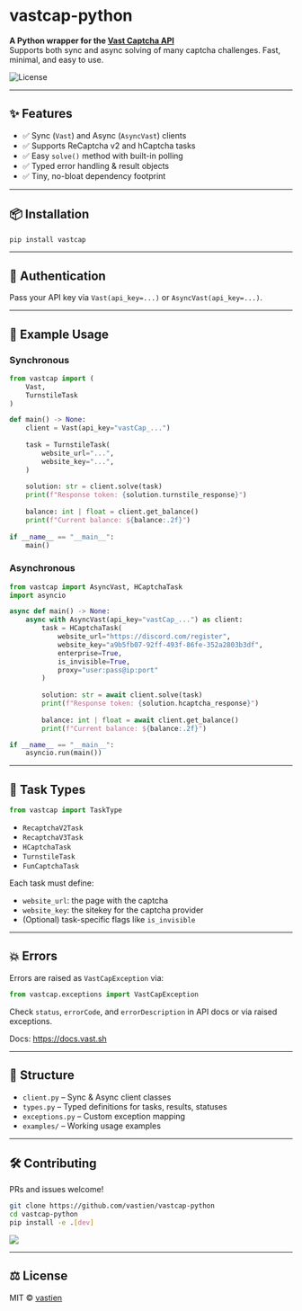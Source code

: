 # vastcap-python

**A Python wrapper for the [Vast Captcha API](https://captcha.vast.sh)**  
Supports both sync and async solving of many captcha challenges. Fast, minimal, and easy to use.

![License](https://img.shields.io/badge/License-MIT-blue.svg)

---

## ✨ Features

- ✅ Sync (`Vast`) and Async (`AsyncVast`) clients
- ✅ Supports ReCaptcha v2 and hCaptcha tasks
- ✅ Easy `solve()` method with built-in polling
- ✅ Typed error handling & result objects
- ✅ Tiny, no-bloat dependency footprint

---

## 📦 Installation

```bash
pip install vastcap
````

---

## 🔐 Authentication

Pass your API key via `Vast(api_key=...)` or `AsyncVast(api_key=...)`.

---

## 🧪 Example Usage

### Synchronous

```python
from vastcap import (
    Vast,
    TurnstileTask
)

def main() -> None:
    client = Vast(api_key="vastCap_...")
    
    task = TurnstileTask(
        website_url="...",
        website_key="...",
    )
    
    solution: str = client.solve(task)
    print(f"Response token: {solution.turnstile_response}")
    
    balance: int | float = client.get_balance()
    print(f"Current balance: ${balance:.2f}")
  
if __name__ == "__main__":
    main()
```

### Asynchronous

```python
from vastcap import AsyncVast, HCaptchaTask
import asyncio

async def main() -> None:
    async with AsyncVast(api_key="vastCap_...") as client:
        task = HCaptchaTask(
            website_url="https://discord.com/register",
            website_key="a9b5fb07-92ff-493f-86fe-352a2803b3df",
            enterprise=True,
            is_invisible=True,
            proxy="user:pass@ip:port"
        )
    
        solution: str = await client.solve(task)
        print(f"Response token: {solution.hcaptcha_response}")
    
        balance: int | float = await client.get_balance()
        print(f"Current balance: ${balance:.2f}")

if __name__ == "__main__":
    asyncio.run(main())
```

---

## 🧩 Task Types

```python
from vastcap import TaskType
```

* `RecaptchaV2Task`
* `RecaptchaV3Task`
* `HCaptchaTask`
* `TurnstileTask`
* `FunCaptchaTask`

Each task must define:

* `website_url`: the page with the captcha
* `website_key`: the sitekey for the captcha provider
* (Optional) task-specific flags like `is_invisible`

---

## 💥 Errors

Errors are raised as `VastCapException` via:

```python
from vastcap.exceptions import VastCapException
```

Check `status`, `errorCode`, and `errorDescription` in API docs or via raised exceptions.

Docs: https://docs.vast.sh

---

## 🧱 Structure

* `client.py` – Sync & Async client classes
* `types.py` – Typed definitions for tasks, results, statuses
* `exceptions.py` – Custom exception mapping
* `examples/` – Working usage examples

---

## 🛠️ Contributing

PRs and issues welcome!

```bash
git clone https://github.com/vastien/vastcap-python
cd vastcap-python
pip install -e .[dev]
```

<a href="https://github.com/vastien/vastcap-python/graphs/contributors">
  <img src="https://contrib.rocks/image?repo=vastien/vastcap-python&preview=true&max=&columns=" />
</a>

---

## ⚖ License

MIT © [vastien](https://github.com/vastien)
